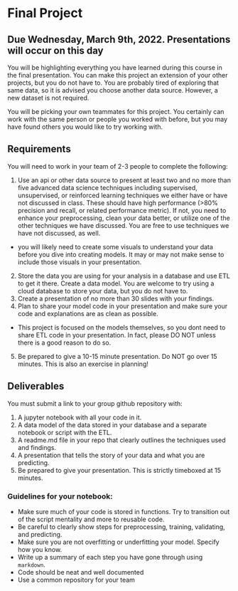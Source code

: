 # Final Project

## Due Wednesday, March 9th, 2022. Presentations will occur on this day

You will be highlighting everything you have learned during this course in the final presentation. You can make
this project an extension of your other projects, but you do not have to. You are probably tired of exploring
that same data, so it is advised you choose another data source. However, a new dataset is not required.

You will be picking your own teammates for this project. You certainly can work with the same person or people you worked
with before, but you may have found others you would like to try working with.  

## Requirements

You will need to work in your team of 2-3 people to complete the following:

1. Use an api or other data source to present at least two and no more than five advanced data science techniques including supervised, 
unsupervised, or reinforced learning techniques we either have or have not discussed in class. These should have high performance (>80% precision and recall, or related performance metric). 
If not, you need to enhance your preprocessing, clean your data better, or utilize one of the other techniques we have discussed. You are free to use techniques we have not discussed,
as well.
- you will likely need to create some visuals to understand your data before you dive into creating models. It may or may not make sense to include those visuals in your presentation.
2. Store the data you are using for your analysis in a database and use ETL to get it there. Create a data model. You are welcome to try using a cloud database to store your data, but you do not have to.
3. Create a presentation of no more than 30 slides with your findings.
4. Plan to share your model code in your presentation and make sure your code and explanations are as clean as possible.
- This project is focused on the models themselves, so you dont need to share ETL code in your presentation. In fact, please DO NOT unless there is a good reason to do so.
5. Be prepared to give a 10-15 minute presentation. Do NOT go over 15 minutes. This is also an exercise in planning!


## Deliverables

You must submit a link to your group github repository with:

1. A jupyter notebook with all your code in it. 
2. A data model of the data stored in your database and a separate notebook or script with the ETL.
3. A readme.md file in your repo that clearly outlines the techniques used and findings.
4. A presentation that tells the story of your data and what you are predicting. 
5. Be prepared to give your presentation. This is strictly timeboxed at 15 minutes.


### Guidelines for your notebook:
- Make sure much of your code is stored in functions. Try to transition out of the script mentality and more to reusable code. 
- Be careful to clearly show steps for preprocessing, training, validating, and predicting.
- Make sure you are not overfitting or underfitting your model. Specify how you know. 
- Write up a summary of each step you have gone through using `markdown`. 
- Code should be neat and well documented 
- Use a common repository for your team
